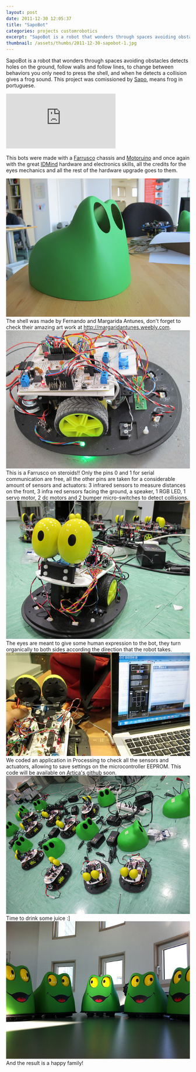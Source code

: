 ```yaml
---
layout: post
date: 2011-12-30 12:05:37
title: "SapoBot"
categories: projects customrobotics
excerpt: "SapoBot is a robot that wonders through spaces avoiding obstacles detects holes on the ground, follow walls and follow lines, to change between behaviors you only need to press the shell, and when he detects a collision gives a frog sound. This project was comissioned by Sapo, means frog in portuguese."
thumbnail: /assets/thumbs/2011-12-30-sapobot-1.jpg
---
```


SapoBot is a robot that wonders through spaces avoiding obstacles detects holes on the ground, follow walls and follow lines, to change between behaviors you only need to press the shell, and when he detects a collision gives a frog sound. This project was comissioned by <a href="http://sapo.pt">Sapo</a>, means frog in portuguese.

<div class="video-container"><iframe src="http://www.youtube.com/embed/ZhATUkaM5oI" frameborder="0" allowfullscreen></iframe></div>

This bots were made with a <a href="http://guibot.pt/farrusco">Farrusco</a> chassis and <a href="http://guibot.pt/motoruino">Motoruino</a> and once again with the great <a href="http://idmind.pt">IDMind</a> hardware and electronics skills, all the credits for the eyes mechanics and all the rest of the hardware upgrade goes to them.

<img class="postimage" src="/assets/images/2011-12-30-sapobot-1.jpg"/>
The shell was made by Fernando and Margarida Antunes, don't forget to check their amazing art work at <a href="http://margaridantunes.weebly.com">http://margaridantunes.weebly.com</a>.

<img class="postimage" src="/assets/images/2011-12-30-sapobot-2.jpg"/>
This is a Farrusco on steroids!! Only the pins 0 and 1 for serial communication are free, all the other pins are taken for a considerable amount of sensors and actuators: 3 infrared sensors to measure distances on the front, 3 infra red sensors facing the ground, a speaker, 1 RGB LED, 1 servo motor, 2 dc motors and 2 bumper micro-switches to detect collisions.

<img class="postimage" src="/assets/images/2011-12-30-sapobot-3.jpg"/>
The eyes are meant to give some human expression to the bot, they turn organically to both sides according the direction that the robot takes.

<img class="postimage" src="/assets/images/2011-12-30-sapobot-4.jpg"/>
We coded an application in Processing to check all the sensors and actuators, allowing to save settings on the microcontroller EEPROM. This code will be available on <a href="http://github.com/artica">Artica's github</a> soon.

<img class="postimage" src="/assets/images/2011-12-30-sapobot-5.jpg"/>
Time to drink some juice :]

<img class="postimage" src="/assets/images/2011-12-30-sapobot-6.jpg"/>
And the result is a happy family!
